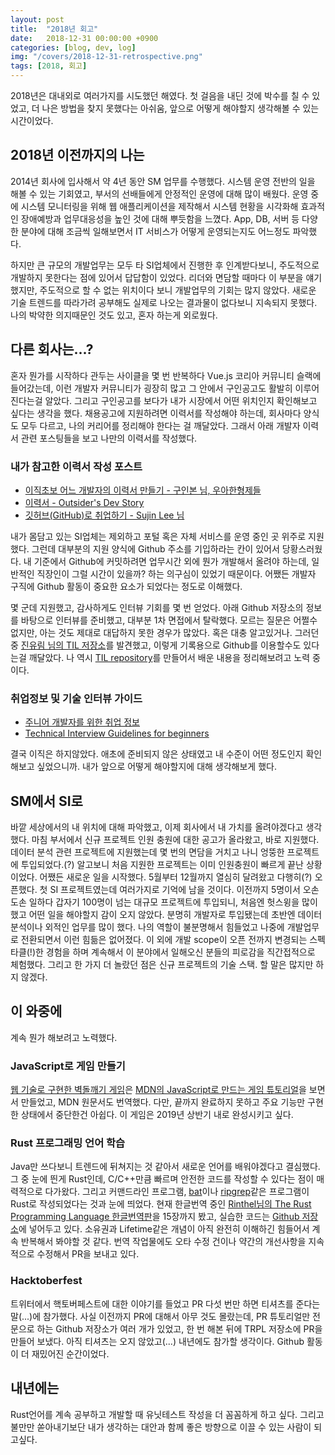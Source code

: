 ```yaml
---
layout: post
title:  "2018년 회고"
date:   2018-12-31 00:00:00 +0900
categories: [blog, dev, log]
img: "/covers/2018-12-31-retrospective.png"
tags: [2018, 회고]
---
```


2018년은 대내외로 여러가지를 시도했던 해였다. 첫 걸음을 내딘 것에 박수를 칠 수 있었고, 더 나은 방법을 찾지 못했다는 아쉬움, 앞으로 어떻게 해야할지 생각해볼 수 있는 시간이었다.

## 2018년 이전까지의 나는

2014년 회사에 입사해서 약 4년 동안 SM 업무를 수행했다. 시스템 운영 전반의 일을 해볼 수 있는 기회였고, 부서의 선배들에게 안정적인 운영에 대해 많이 배웠다. 운영 중에 시스템 모니터링을 위해 웹 애플리케이션을 제작해서 시스템 현황을 시각화해 효과적인 장애예방과 업무대응성을 높인 것에 대해 뿌듯함을 느꼈다. App, DB, 서버 등 다양한 분야에 대해 조금씩 일해보면서 IT 서비스가 어떻게 운영되는지도 어느정도 파악했다.

하지만 큰 규모의 개발업무는 모두 타 SI업체에서 진행한 후 인계받다보니, 주도적으로 개발하지 못한다는 점에 있어서 답답함이 있었다. 리더와 면담할 때마다 이 부분을 얘기했지만, 주도적으로 할 수 없는 위치이다 보니 개발업무의 기회는 많지 않았다. 새로운 기술 트렌드를 따라가려 공부해도 실제로 나오는 결과물이 없다보니 지속되지 못했다. 나의 박약한 의지때문인 것도 있고, 혼자 하는게 외로웠다.

## 다른 회사는...?

혼자 뭔가를 시작하다 관두는 사이클을 몇 번 반복하다 Vue.js 코리아 커뮤니티 슬랙에 들어갔는데, 이런 개발자 커뮤니티가 굉장히 많고 그 안에서 구인공고도 활발히 이루어진다는걸 알았다. 그리고 구인공고를 보다가 내가 시장에서 어떤 위치인지 확인해보고 싶다는 생각을 했다. 채용공고에 지원하려면 이력서를 작성해야 하는데, 회사마다 양식도 모두 다르고, 나의 커리어를 정리해야 한다는 걸 깨달았다. 그래서 아래 개발자 이력서 관련 포스팅들을 보고 나만의 이력서를 작성했다. 

### 내가 참고한 이력서 작성 포스트

* [이직초보 어느 개발자의 이력서 만들기 - 구인본 님, 우아한형제들](http://woowabros.github.io/experience/2017/07/17/resume.html)
* [이력서 - Outsider's Dev Story](https://blog.outsider.ne.kr/1234)
* [깃허브(GitHub)로 취업하기 - Sujin Lee 님](https://sujinlee.me/professional-github/)

내가 몸담고 있는 SI업체는 제외하고 포털 혹은 자체 서비스를 운영 중인 곳 위주로 지원했다. 그런데 대부분의 지원 양식에 Github 주소를 기입하라는 칸이 있어서 당황스러웠다. 내 기준에서 Github에 커밋하려면 업무시간 외에 뭔가 개발해서 올려야 하는데, 일반적인 직장인이 그럴 시간이 있을까? 하는 의구심이 있었기 때문이다. 어쨌든 개발자 구직에 Github 활동이 중요한 요소가 되었다는 정도로 이해했다.

몇 군데 지원했고, 감사하게도 인터뷰 기회를 몇 번 얻었다. 아래 Github 저장소의 정보를 바탕으로 인터뷰를 준비했고, 대부분 1차 면접에서 탈락했다. 모르는 질문은 어쩔수 없지만, 아는 것도 제대로 대답하지 못한 경우가 많았다. 혹은 대충 알고있거나. 그러던 중 [진유림 님의 TIL 저장소](https://github.com/milooy/TIL)를 발견했고, 이렇게 기록용으로 Github를 이용할수도 있다는걸 깨달았다. 나 역시 [TIL repository](https://github.com/sshplendid/til)를 만들어서 배운 내용을 정리해보려고 노력 중이다.

### 취업정보 및 기술 인터뷰 가이드

* [주니어 개발자를 위한 취업 정보](https://github.com/jojoldu/junior-recruit-scheduler/blob/master/README.md)
* [Technical Interview Guidelines for beginners](https://github.com/JaeYeopHan/Interview_Question_for_Beginner)

결국 이직은 하지않았다. 애초에 준비되지 않은 상태였고 내 수준이 어떤 정도인지 확인해보고 싶었으니까. 내가 앞으로 어떻게 해야할지에 대해 생각해보게 했다.

## SM에서 SI로

바깥 세상에서의 내 위치에 대해 파악했고, 이제 회사에서 내 가치를 올려야겠다고 생각했다. 마침 부서에서 신규 프로젝트 인원 충원에 대한 공고가 올라왔고, 바로 지원했다. 데이터 분석 관련 프로젝트에 지원했는데 몇 번의 면담을 거치고 나니 엉뚱한 프로젝트에 투입되었다.(?) 알고보니 처음 지원한 프로젝트는 이미 인원충원이 빠르게 끝난 상황이었다. 어쨌든 새로운 일을 시작했다. 5월부터 12월까지 열심히 달려왔고 다행히(?) 오픈했다. 첫 SI 프로젝트였는데 여러가지로 기억에 남을 것이다. 이전까지 5명이서 오손도손 일하다 갑자기 100명이 넘는 대규모 프로젝트에 투입되니, 처음엔 헛스윙을 많이 했고 어떤 일을 해야할지 감이 오지 않았다. 분명히 개발자로 투입됐는데 초반엔 데이터 분석이나 외적인 업무를 많이 했다. 나의 역할이 불분명해서 힘들었고 나중에 개발업무로 전환되면서 이런 힘듦은 없어졌다. 이 외에 개발 scope이 오픈 전까지 변경되는 스펙타클(!)한 경험을 하며 계속해서 이 분야에서 일해오신 분들의 피로감을 직간접적으로 체험했다. 그리고 한 가지 더 놀랐던 점은 신규 프로젝트의 기술 스택. 할 말은 많지만 하지 않겠다.

## 이 와중에

계속 뭔가 해보려고 노력했다. 

### JavaScript로 게임 만들기

[웹 기술로 구현한 벽돌깨기 게임](https://github.com/sshplendid/breakout-in-javascript)은 [MDN의 JavaScript로 만드는 게임 튜토리얼](https://developer.mozilla.org/ko/docs/Games/Tutorials/%EC%88%9C%EC%88%98%ED%95%9C_%EC%9E%90%EB%B0%94%EC%8A%A4%ED%81%AC%EB%A6%BD%ED%8A%B8%EB%A5%BC_%EC%9D%B4%EC%9A%A9%ED%95%9C_2D_%EB%B2%BD%EB%8F%8C%EA%B9%A8%EA%B8%B0_%EA%B2%8C%EC%9E%84)을 보면서 만들었고, MDN 원문서도 번역했다. 다만, 끝까지 완료하지 못하고 주요 기능만 구현한 상태에서 중단한건 아쉽다. 이 게임은 2019년 상반기 내로 완성시키고 싶다.

### Rust 프로그래밍 언어 학습

Java만 쓰다보니 트렌드에 뒤쳐지는 것 같아서 새로운 언어를 배워야겠다고 결심했다. 그 중 눈에 띈게 Rust인데, C/C++만큼 빠르며 안전한 코드를 작성할 수 있다는 점이 매력적으로 다가왔다. 그리고 커맨드라인 프로그램, [bat](https://github.com/sharkdp/bat)이나 [ripgrep](https://github.com/BurntSushi/ripgrep)같은 프로그램이 Rust로 작성되었다는 것과 눈에 띄었다. 현재 한글번역 중인 [Rinthel님의 The Rust Programming Language 한글번역판](https://rinthel.github.io/rust-lang-book-ko)을 15장까지 봤고, 실습한 코드는 [Github 저장소](https://github.com/sshplendid/kata/tree/master/rust)에 넣어두고 있다. 소유권과 Lifetime같은 개념이 아직 완전히 이해하긴 힘들어서 계속 반복해서 봐야할 것 같다. 번역 작업물에도 오타 수정 건이나 약간의 개선사항을 지속적으로 수정해서 PR을 보내고 있다.

### Hacktoberfest

트위터에서 핵토버페스트에 대한 이야기를 들었고 PR 다섯 번만 하면 티셔츠를 준다는 말(...)에 참가했다. 사실 이전까지 PR에 대해서 아무 것도 몰랐는데, PR 튜토리얼만 전문으로 하는 Github 저장소가 여러 개가 있었고, 한 번 해본 뒤에 TRPL 저장소에 PR을 만들어 보냈다. 아직 티셔츠는 오지 않았고(...) 내년에도 참가할 생각이다. Github 활동이 더 재밌어진 순간이었다.

## 내년에는

Rust언어를 계속 공부하고 개발할 때 유닛테스트 작성을 더 꼼꼼하게 하고 싶다. 그리고 불만만 쏟아내기보단 내가 생각하는 대안과 함께 좋은 방향으로 이끌 수 있는 사람이 되고싶다. 
